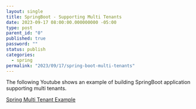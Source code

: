 ```yaml
---
layout: single
title: SpringBoot - Supporting Multi Tenants
date: 2023-09-17 08:00:00.000000000 -05:00
type: post
parent_id: "0"
published: true
password: ""
status: publish
categories:
  - spring
permalink: "2023/09/17/spring-boot-multi-tenants"
---
```


The following Youtube shows an example of building SpringBoot application supporting multi tenants.

[Spring Multi Tenant Example](https://www.youtube.com/watch?v=pG-NinTx4O4&ab_channel=SpringI%2FO)